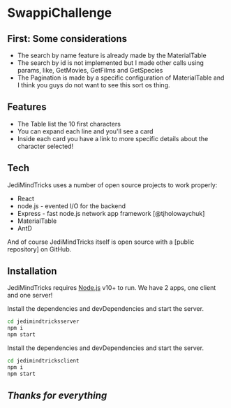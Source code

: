 # SwappiChallenge

## First: Some considerations

- The search by name feature is already made by the MaterialTable
- The search by id is not implemented but I made other calls using params, like, GetMovies, GetFilms and GetSpecies
- The Pagination is made by a specific configuration of MaterialTable and I think you guys do not want to see this sort os thing.

## Features
- The Table list the 10 first characters
- You can expand each line and you'll see a card
- Inside each card you have a link to more specific details about the character selected!

## Tech

JediMindTricks uses a number of open source projects to work properly:

- React
- node.js - evented I/O for the backend
- Express - fast node.js network app framework [@tjholowaychuk]
- MaterialTable
- AntD

And of course JediMindTricks itself is open source with a [public repository]
on GitHub.

## Installation

JediMindTricks requires [Node.js](https://nodejs.org/) v10+ to run.
We have 2 apps, one client and one server!

Install the dependencies and devDependencies and start the server.
```sh
cd jedimindtricksserver
npm i
npm start
```
Install the dependencies and devDependencies and start the server.
```sh
cd jedimindtricksclient
npm i
npm start
```

## _Thanks for everything_ ##